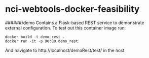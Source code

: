 # nci-webtools-docker-feasibility

######/demo
Contains a Flask-based REST service to demonstrate external configuration.
To test out this container image run:
```
docker build -t demo_rest .
docker run -it -p 80:80 demo_rest
```

And navigate to http://localhost/demoRest/test/ in the host
